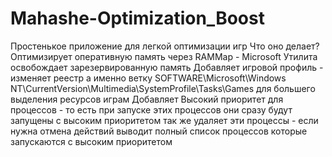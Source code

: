 # Mahashe-Optimization_Boost
Простенькое приложение для легкой оптимизации игр
Что оно делает?
Оптимизирует оперативную память через RAMMap - Microsoft Утилита освобождает зарезервированную память
Добавляет игровой профиль - изменяет реестр а именно ветку SOFTWARE\Microsoft\Windows NT\CurrentVersion\Multimedia\SystemProfile\Tasks\Games для большего выделения ресурсов играм
Добавляет Высокий приоритет для процессов - то есть при запуске этих процессов они сразу будут запущены с высоким приоритетом
так же удаляет эти процессы - если нужна отмена действий
выводит полный список процессов которые запускаются с высоким приоритетом
